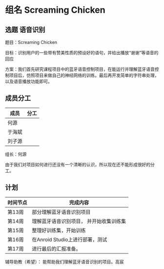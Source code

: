 # 组名    Screaming Chicken

## 选题    语音识别

题目：Screaming Chicken

目标：识别用户的一些带有赞美性质的预设好的语句，并给出播放“谢谢”等语音的回应

方案：我们首先研究课程项目中的蓝牙语音控制项目，在能运行并理解蓝牙语音控制项目后，仿照项目来做自己的神经网络的训练。最后再开发简单的字符串处理，以及语音播放功能即可。

## 成员分工

| 成员   | 分工 |
| ------ | ---- |
| 何源   |      |
| 于海斌 |      |
| 刘子源 |      |

组长：何源

由于我们对项目如何进行还没有一个清晰的认识，所以现在还不能形成很好的分工。

## 计划

| 时间节点 | 完成内容                                |
| -------- | --------------------------------------- |
| 第13周   | 部分理解蓝牙语音识别项目                |
| 第14周   | 理解蓝牙语音识别项目， 并开始收集训练集 |
| 第15周   | 整理好训练集，开始训练                  |
| 第16周   | 在Anroid Studio上进行部署，测试         |
| 第17周   | 进行最后的汇报准备。                    |

辅导助教（希望）： 能帮助我们理解蓝牙语音识别的项目。高宸
